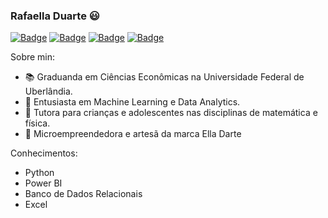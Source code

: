 ### Rafaella Duarte 😃

[![Badge](https://img.shields.io/static/v1?label=&message=GitHub&color=black&style=for-the-badge&logo=GITHUB)](https://github.com/elladarte)
[![Badge](https://img.shields.io/static/v1?label=&message=Linkedin&color=blue&style=for-the-badge&logo=LINKEDIN)](https://www.linkedin.com/in/rafaella-duarte-044276130/)
[![Badge](https://img.shields.io/static/v1?label=&message=Email&color=red&style=for-the-badge&logo=GMAIL)](https://github.com/elladarte/elladarte/edit/master/README.md)
[![Badge](https://img.shields.io/static/v1?label=&message=Instagram_Profissional&color=pink&style=for-the-badge&logo=INSTAGRAM)](https://www.instagram.com/ella_darte)

Sobre min:

- 📚 Graduanda em Ciências Econômicas na Universidade Federal de Uberlândia.
- 🌱 Entusiasta em Machine Learning e Data Analytics.
- 📐 Tutora para crianças e adolescentes nas disciplinas de matemática e física.
- 🎨 Microempreendedora e artesã da marca Ella Darte

Conhecimentos:

- Python
- Power BI
- Banco de Dados Relacionais
- Excel
